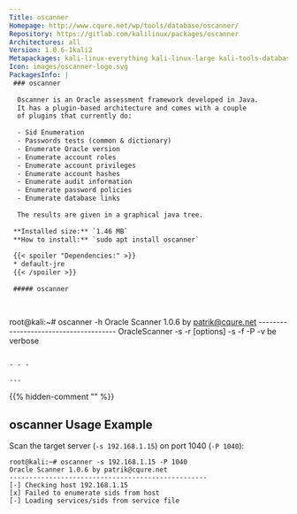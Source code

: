 ```yaml
---
Title: oscanner
Homepage: http://www.cqure.net/wp/tools/database/oscanner/
Repository: https://gitlab.com/kalilinux/packages/oscanner
Architectures: all
Version: 1.0.6-1kali2
Metapackages: kali-linux-everything kali-linux-large kali-tools-database kali-tools-web 
Icon: images/oscanner-logo.svg
PackagesInfo: |
 ### oscanner
 
  Oscanner is an Oracle assessment framework developed in Java.
  It has a plugin-based architecture and comes with a couple
  of plugins that currently do:
   
  - Sid Enumeration
  - Passwords tests (common & dictionary)
  - Enumerate Oracle version
  - Enumerate account roles
  - Enumerate account privileges
  - Enumerate account hashes
  - Enumerate audit information
  - Enumerate password policies
  - Enumerate database links
   
  The results are given in a graphical java tree.
 
 **Installed size:** `1.46 MB`  
 **How to install:** `sudo apt install oscanner`  
 
 {{< spoiler "Dependencies:" >}}
 * default-jre
 {{< /spoiler >}}
 
 ##### oscanner
 
 
 ```
 root@kali:~# oscanner -h
 	Oracle Scanner 1.0.6 by patrik@cqure.net
 	--------------------------------------
 	OracleScanner -s <ip> -r <repfile> [options]
 		-s	<servername>
 		-f	<serverlist>
 		-P	<portnr>
 		-v	be verbose
 
 ```
 
 - - -
 
---
```

{{% hidden-comment "<!--Do not edit anything above this line-->" %}}

## oscanner Usage Example

Scan the target server (`-s 192.168.1.15`) on port 1040 (`-P 1040`):

```
root@kali:~# oscanner -s 192.168.1.15 -P 1040
Oracle Scanner 1.0.6 by patrik@cqure.net
--------------------------------------------------
[-] Checking host 192.168.1.15
[x] Failed to enumerate sids from host
[-] Loading services/sids from service file
```
